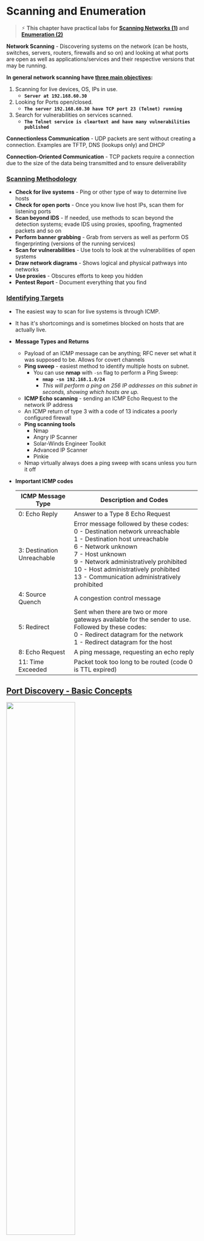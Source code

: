 # Scanning and Enumeration

> ⚡︎ **This chapter have practical labs for [Scanning Networks (1)](https://github.com/Samsar4/Ethical-Hacking-Labs/tree/master/2-Scanning-Networks) and [Enumeration (2)](https://github.com/Samsar4/Ethical-Hacking-Labs/tree/master/3-Enumeration)**

**Network Scanning** - Discovering systems on the network (can be hosts, switches, servers, routers, firewalls and so on) and looking at what ports are open as well as applications/services and their respective versions that may be running.

**In general network scanning have <u>three main objectives</u>:**
1. Scanning for live devices, OS, IPs in use.
    - **`Server at 192.168.60.30`**
2. Looking for Ports open/closed.
    - **`The server 192.168.60.30 have TCP port 23 (Telnet) running`**
3. Search for vulnerabilities on services scanned.
    - **`The Telnet service is cleartext and have many vulnerabilities published`**

**Connectionless Communication** - UDP packets are sent without creating a connection.  Examples are TFTP, DNS (lookups only) and DHCP

**Connection-Oriented Communication** - TCP packets require a connection due to the size of the data being transmitted and to ensure deliverability

### <u>Scanning Methodology</u>

- **Check for live systems** - Ping or other type of way to determine live hosts
- **Check for open ports** - Once you know live host IPs, scan them for listening ports
- **Scan beyond IDS** - If needed, use methods to scan  beyond the detection systems; evade IDS using proxies, spoofing, fragmented packets and so on
- **Perform banner grabbing** - Grab from servers as well as perform OS fingerprinting (versions of the running services)
- **Scan for vulnerabilities** - Use tools to look at the vulnerabilities of open systems
- **Draw network diagrams** - Shows logical and physical pathways into networks
- **Use proxies** - Obscures efforts to keep you hidden
- **Pentest Report** - Document everything that you find
### <u>Identifying Targets</u>

- The easiest way to scan for live systems is through ICMP.

- It has it's shortcomings and is sometimes blocked on hosts that are actually live.

- **Message Types and Returns**
  - Payload of an ICMP message can be anything; RFC never set what it was supposed to be.  Allows for covert channels
  - **Ping sweep** - easiest method to identify multiple hosts on subnet.
    - You can use **nmap** with `-sn` flag to perform a Ping Sweep:
        - **`nmap -sn 192.168.1.0/24`**
        - *This will perform a ping on 256 IP addresses on this subnet in seconds, showing which hosts are up.*
  - **ICMP Echo scanning** - sending an ICMP Echo Request to the network IP address
  - An ICMP return of type 3 with a code of 13 indicates a poorly configured firewall
  - **Ping scanning tools**
    - Nmap
    - Angry IP Scanner
    - Solar-Winds Engineer Toolkit
    - Advanced IP Scanner
    - Pinkie
  - Nmap virtually always does a ping sweep with scans unless you turn it off

* **Important ICMP codes**

  | ICMP Message Type           | Description and Codes                                        |
  | --------------------------- | ------------------------------------------------------------ |
  | 0:  Echo Reply              | Answer to a Type 8 Echo Request                              |
  | 3:  Destination Unreachable | Error message followed by these codes:<br />0 - Destination network unreachable<br />1 - Destination host unreachable<br />6 - Network unknown<br />7 - Host unknown<br />9 - Network administratively prohibited<br />10 - Host administratively prohibited<br />13 - Communication administratively prohibited |
  | 4: Source Quench            | A congestion control message                                 |
  | 5: Redirect                 | Sent when there are two or more gateways available for the sender to use.  Followed by these codes:<br />0 - Redirect datagram for the network<br />1 - Redirect datagram for the host |
  | 8:  Echo Request            | A ping message, requesting an echo reply                     |
  | 11:  Time Exceeded          | Packet took too long to be routed (code 0 is TTL expired)    |


## <u>Port Discovery - Basic Concepts</u>


<img width="60%" src="https://gist.githubusercontent.com/Samsar4/62886aac358c3d484a0ec17e8eb11266/raw/f8b2f839cee428a08506a9831a5d2f066e7301e7/openport.png">


- **Knocking the door**
  - The hacker above sends a SYN packet to port 80 on the server.
    - If server returns **SYN-ACK packet** = the port is **open**
    - If server returns **RST (reset) packet** = the port is **closed**

***

### ☞ Keep in mind the TCP Flags: 
| Flag | Name           | Function                                                     |
| ---- | -------------- | ------------------------------------------------------------ |
| SYN  | Synchronize    | Set during initial communication.  Negotiating of parameters and sequence numbers |
| ACK  | Acknowledgment | Set as an acknowledgement to the SYN flag.  Always set after initial SYN |
| RST  | Reset          | Forces the termination of a connection (in both directions)  |
| FIN  | Finish         | Ordered close to communications                              |
| PSH  | Push           | Forces the delivery of data without concern for buffering    |
| URG  | Urgent         | Data inside is being sent out of band.  Example is cancelling a message |

***

<img width="60%" src="https://gist.githubusercontent.com/Samsar4/62886aac358c3d484a0ec17e8eb11266/raw/649d665844b3a3e5c57983e6003616eff3292280/nmap-probe.png">


- **Checking if Stateful Firewall is present**
  - The hacker above sends an **ACK segment/packet** on the first interaction *(without three-way handshake)*.
    - If server returns **no response** means that might have a stateful firewall handling proper sessions
    - If server returns **RST packet** means that have no stateful firewall

⚠️ **This can be easily achieved using nmap**

# Using Nmap

> ⚡︎ **It is highly recommended to try out and explore the nmap on any virtual environment; I made a couple [practical labs[1]](https://github.com/Samsar4/Ethical-Hacking-Labs/blob/master/2-Scanning-Networks/4-Nmap.md) [[2]](https://github.com/Samsar4/Ethical-Hacking-Labs/blob/master/2-Scanning-Networks/5-NmapDecoyIP.md) [[3]](https://github.com/Samsar4/Ethical-Hacking-Labs/blob/master/3-Enumeration/1-Enumerating-with-Nmap.md) to help you understand the functionality of nmap. <u>Practice is everything.</u>**

### <u>Port Scan Types</u>

- **Full connect** - TCP connect or full open scan - full connection and then tears down with RST
  - Easiest to detect, but most reliable
  - **`nmap -sT`**
- **Stealth** - half-open scan or SYN scan - only SYN packets sent.  Responses same as full.
  - Useful for hiding efforts and evading firewalls
  - **`nmap -sS`**
- **Inverse TCP flag** - uses FIN, URG or PSH flag.  Open gives no response.  Closed gives RST/ACK
  - **`nmap -sN`** (Null scan)
  - **`nmap -sF`** (FIN scan)
- **Xmas** - so named because all flags are turned on so it's "lit up" like a Christmas tree
  - Responses are same as Inverse TCP scan
  - Do not work against Windows machines
  - **`nmap -sX`**
- **ACK flag probe** - multiple methods
  - TTL version - if TTL of RST packet < 64, port is open
  - Window version - if the Window on the RST packet is anything other than 0, port open
  - Can be used to check filtering.  If ACK is sent and no response, stateful firewall present.
  - **`nmap -sA`** (ACK scan)
  - **`nmap -sW`** (Window scan)
- **IDLE Scan** - uses a third party to check if a port is open
  - Looks at the IPID to see if there is a response
  - Only works if third party isn't transmitting data
  - Sends a request to the third party to check IPID id; then sends a spoofed packet to the target with a return of the third party; sends a request to the third party again to check if IPID increased.
    - IPID increase of 1 indicates port closed
    - IPID increase of 2 indicates port open
    - IPID increase of anything greater indicates the third party was not idle
  - **`nmap -sI <zombie host>`**

## <u>Nmap Switches</u>

| Switch          | Description                                                  |
| :---------------: | :------------------------------------------------------------ |
| -sA             | ACK scan                                                     |
| -sF             | FIN scan                                                     |
| -sI             | IDLE scan                                                    |
| -sL             | DNS scan (list scan)                                         |
| -sN             | NULL scan                                                    |
| -sO             | Protocol scan (tests which IP protocols respond)             |
| -sP             | Ping scan                                                    |
| -sR             | RPC scan                                                     |
| -sS             | SYN scan                                                     |
| -sT             | TCP connect scan                                             |
| -sW             | Window scan                                                  |
| -sX             | XMAS scan                                                    |
| -A              | OS detection, version detection, script scanning and traceroute |
| -PI             | ICMP ping                                                    |
| -Po             | No ping                                                      |
| -PS             | SYN ping                                                     |
| -PT             | TCP ping                                                     |
| -oN             | Normal output                                                |
| -oX             | XML output                                                   |
| -T0 through -T2 | Serial scans.  T0 is slowest                                 |
| -T3 through -T5 | Parallel scans.  T3 is slowest                               |

- Nmap runs by default at a T3 level
- **Fingerprinting** - another word for port sweeping and enumeration

## Port Specification

<table data-rows="10" data-cols="3" data-tve-custom-colour="87922012"><thead><tr><th data-tve-custom-colour="11099273"><div><p>Switch</p></div></th><th data-tve-custom-colour="5315753"><div><p data-unit="px">Example</p></div></th><th data-tve-custom-colour="723491"><div><p>Description</p></div></th></tr></thead><tbody><tr><td data-tve-custom-colour="69668880"><div><p>-p</p></div></td><td data-tve-custom-colour="35630518"><div><p>nmap 192.168.1.1 -p 21</p></div></td><td data-tve-custom-colour="42544505"><div><p>Port scan for port x</p></div></td></tr><tr><td data-tve-custom-colour="23760083"><div><p>-p</p></div></td><td data-tve-custom-colour="91525947"><div><p>nmap 192.168.1.1 -p 21-100</p></div></td><td data-tve-custom-colour="85478031"><div><p>Port range</p></div></td></tr><tr><td data-tve-custom-colour="60930584"><div><p>-p</p></div></td><td data-tve-custom-colour="95405266"><div><p>nmap 192.168.1.1 -p U:53,T:21-25,80</p></div></td><td data-tve-custom-colour="16642894"><div><p>Port scan multiple TCP and UDP ports</p></div></td></tr><tr><td data-tve-custom-colour="56382335"><div><p>-p-</p></div></td><td data-tve-custom-colour="1929917"><div><p>nmap 192.168.1.1 -p-</p></div></td><td data-tve-custom-colour="68238518"><div><p>Port scan all ports</p></div></td></tr><tr><td data-tve-custom-colour="2630941"><div><p>-p</p></div></td><td data-tve-custom-colour="59723601"><div><p>nmap 192.168.1.1 -p http,https</p></div></td><td data-tve-custom-colour="38965266"><div><p>Port scan from service name</p></div></td></tr><tr><td data-tve-custom-colour="86193851"><div><p>-F</p></div></td><td data-tve-custom-colour="83865922"><div><p>nmap 192.168.1.1 -F</p></div></td><td data-tve-custom-colour="52914446"><div><p>Fast port scan (100 ports)</p></div></td></tr><tr><td data-tve-custom-colour="9925025"><div><p>--top-ports</p></div></td><td data-tve-custom-colour="5767817"><div><p>nmap 192.168.1.1 --top-ports 2000</p></div></td><td data-tve-custom-colour="97877956"><div><p>Port scan the top x ports</p></div></td></tr><tr><td data-tve-custom-colour="77359869"><div><p>-p-65535</p></div></td><td data-tve-custom-colour="97638659"><div><p>nmap 192.168.1.1 -p-65535</p></div></td><td data-tve-custom-colour="80200270"><div><p>Leaving off initial port in range <br/>makes the scan start at port 1</p></div></td></tr><tr><td colspan="1" rowspan="1" data-tve-custom-colour="77359869"><div><p>-p0-</p></div></td><td colspan="1" rowspan="1" data-tve-custom-colour="97638659"><div><p>nmap 192.168.1.1 -p0-</p></div></td><td colspan="1" rowspan="1" data-tve-custom-colour="80200270"><div><p>Leaving off end port in range</p><p>makes the scan go through to port 65535</p></div></td></tr></tbody></table><p>&nbsp;</p>

## Service and Version Detection

<table data-rows="10" data-cols="3" data-tve-custom-colour="20630216"><thead><tr><th data-tve-custom-colour="32713170"><div><p>Switch</p></div></th><th data-tve-custom-colour="9791280"><div><p data-unit="px">Example</p></div></th><th data-tve-custom-colour="50448944"><div><p>Description</p></div></th></tr></thead><tbody><tr><td data-tve-custom-colour="52718078"><div><p>-sV</p></div></td><td data-tve-custom-colour="65314143"><div><p>nmap 192.168.1.1 -sV</p></div></td><td data-tve-custom-colour="15678704"><div><p>Attempts to determine the version of the service running on port</p></div></td></tr><tr><td data-tve-custom-colour="17175428"><div><p>-sV --version-intensity</p></div></td><td data-tve-custom-colour="33430509"><div><p>nmap 192.168.1.1 -sV --version-intensity 8</p></div></td><td data-tve-custom-colour="61291488"><div><p>Intensity level 0 to 9. Higher number increases possibility of correctness</p></div></td></tr><tr><td data-tve-custom-colour="41449000"><div><p>-sV --version-light</p></div></td><td data-tve-custom-colour="64128505"><div><p>nmap 192.168.1.1 -sV --version-light</p></div></td><td data-tve-custom-colour="16090168"><div><p>Enable light mode. Lower possibility of correctness. Faster</p></div></td></tr><tr><td data-tve-custom-colour="72668320"><div><p>-sV --version-all</p></div></td><td data-tve-custom-colour="99337597"><div><p>nmap 192.168.1.1 -sV --version-all</p></div></td><td data-tve-custom-colour="38992774"><div><p>Enable intensity level 9. Higher possibility of correctness. Slower</p></div></td></tr><tr><td data-tve-custom-colour="78539889"><div><p>-A</p></div></td><td data-tve-custom-colour="54257225"><div><p>nmap 192.168.1.1 -A</p></div></td><td data-tve-custom-colour="33531863"><div><p>Enables OS detection, version detection, script scanning, and traceroute</p></div></td></tr></tbody></table><p>&nbsp;</p>

## OS Detection

<table data-rows="10" data-cols="3" data-tve-custom-colour="40603157"><thead><tr><th data-tve-custom-colour="40504158"><div><p>Switch</p></div></th><th data-tve-custom-colour="39303821"><div><p data-unit="px">Example</p></div></th><th data-tve-custom-colour="21543609"><div><p>Description</p></div></th></tr></thead><tbody><tr><td data-tve-custom-colour="81681967"><div><p>-O</p></div></td><td data-tve-custom-colour="53779077"><div><p>nmap 192.168.1.1 -O</p></div></td><td data-tve-custom-colour="7125853"><div><p>Remote OS detection using TCP/IP <br/>stack fingerprinting</p></div></td></tr><tr><td data-tve-custom-colour="39319104"><div><p>-O --osscan-limit</p></div></td><td data-tve-custom-colour="41858044"><div><p>nmap 192.168.1.1 -O --osscan-limit</p></div></td><td data-tve-custom-colour="47630793"><div><p>If at least one open and one closed <br/>TCP port are not found it will not try <br/>OS detection against host</p></div></td></tr><tr><td data-tve-custom-colour="43782516"><div><p>-O --osscan-guess</p></div></td><td data-tve-custom-colour="61671299"><div><p>nmap 192.168.1.1 -O --osscan-guess</p></div></td><td data-tve-custom-colour="46353883"><div><p>Makes Nmap guess more aggressively</p></div></td></tr><tr><td data-tve-custom-colour="38710923"><div><p>-O --max-os-tries</p></div></td><td data-tve-custom-colour="50876041"><div><p>nmap 192.168.1.1 -O --max-os-tries 1</p></div></td><td data-tve-custom-colour="92071500"><div><p>Set the maximum number x of OS <br/>detection tries against a target</p></div></td></tr><tr><td data-tve-custom-colour="36246445"><div><p>-A</p></div></td><td data-tve-custom-colour="49088290"><div><p>nmap 192.168.1.1 -A</p></div></td><td data-tve-custom-colour="81951753"><div><p>Enables OS detection, version detection, script scanning, and traceroute</p></div></td></tr></tbody></table><p>&nbsp;</p>

## Timing and Performance

<table data-rows="8" data-cols="3" data-tve-custom-colour="67426359"><thead><tr><th data-tve-custom-colour="56239768"><div><p>Switch</p></div></th><th data-tve-custom-colour="61172434"><div><p data-unit="px">Example</p></div></th><th data-tve-custom-colour="70450063"><div><p>Description</p></div></th></tr></thead><tbody><tr><td data-tve-custom-colour="96848284"><div><p>-T0</p></div></td><td data-tve-custom-colour="16390657"><div><p>nmap 192.168.1.1 -T0</p></div></td><td data-tve-custom-colour="99779436"><div><p>Paranoid (0) Intrusion Detection <br/>System evasion</p></div></td></tr><tr><td data-tve-custom-colour="90598822"><div><p>-T1</p></div></td><td data-tve-custom-colour="56639310"><div><p>nmap 192.168.1.1 -T1</p></div></td><td data-tve-custom-colour="68900575"><div><p>Sneaky (1) Intrusion Detection System <br/>evasion</p></div></td></tr><tr><td data-tve-custom-colour="2255571"><div><p>-T2</p></div></td><td data-tve-custom-colour="1180821"><div><p>nmap 192.168.1.1 -T2</p></div></td><td data-tve-custom-colour="54409344"><div><p>Polite (2) slows down the scan to use <br/>less bandwidth and use less target <br/>machine resources</p></div></td></tr><tr><td data-tve-custom-colour="59873415"><div><p>-T3</p></div></td><td data-tve-custom-colour="88591673"><div><p>nmap 192.168.1.1 -T3</p></div></td><td data-tve-custom-colour="80756194"><div><p>Normal (3) which is default speed</p></div></td></tr><tr><td data-tve-custom-colour="63637259"><div><p>-T4</p></div></td><td data-tve-custom-colour="45398482"><div><p>nmap 192.168.1.1 -T4</p></div></td><td data-tve-custom-colour="16899626"><div><p>Aggressive (4) speeds scans; assumes <br/>you are on a reasonably fast and <br/>reliable network</p></div></td></tr><tr><td colspan="1" rowspan="1" data-tve-custom-colour="63637259"><div><p>-T5</p></div></td><td colspan="1" rowspan="1" data-tve-custom-colour="45398482"><div><p>nmap 192.168.1.1 -T5</p></div></td><td colspan="1" rowspan="1" data-tve-custom-colour="16899626"><div><p>Insane (5) speeds scan; assumes you <br/>are on an extraordinarily fast network</p></div></td></tr><tr><td colspan="1" rowspan="1" data-tve-custom-colour="73052435">&nbsp;</td><td colspan="1" rowspan="1" data-tve-custom-colour="13330189">&nbsp;</td><td colspan="1" rowspan="1" data-tve-custom-colour="85354161">&nbsp;</td></tr></tbody></table><p>&nbsp;</p>

<table data-rows="9" data-cols="3" data-tve-custom-colour="75605587"><thead><tr><th data-tve-custom-colour="13586691"><div><p>Switch</p></div></th><th data-tve-custom-colour="67670104"><div><p data-unit="px">Example input</p></div></th><th data-tve-custom-colour="22001055"><div><p>Description</p></div></th></tr></thead><tbody><tr><td data-tve-custom-colour="36797711"><div><p>--host-timeout&nbsp;&lt;time&gt;</p></div></td><td data-tve-custom-colour="40415439"><div><p>1s; 4m; 2h</p></div></td><td data-tve-custom-colour="65853516"><div><p>Give up on target after this long</p></div></td></tr><tr><td data-tve-custom-colour="45657658"><div><p>--min-rtt-timeout/max-rtt-timeout/initial-rtt-timeout&nbsp;&lt;time&gt;</p></div></td><td data-tve-custom-colour="82394169"><div><p>1s; 4m; 2h</p></div></td><td data-tve-custom-colour="39146150"><div><p>Specifies probe round trip time</p></div></td></tr><tr><td data-tve-custom-colour="3070409"><div><p>--min-hostgroup/max-hostgroup&nbsp;&lt;size&lt;size&gt;</p></div></td><td data-tve-custom-colour="71004712"><div><p>50; 1024</p></div></td><td data-tve-custom-colour="22579534"><div><p>Parallel host scan group <br/>sizes</p></div></td></tr><tr><td data-tve-custom-colour="13777720"><div><p>--min-parallelism/max-parallelism&nbsp;&lt;numprobes&gt;</p></div></td><td data-tve-custom-colour="6830765"><div><p>10; 1</p></div></td><td data-tve-custom-colour="68135110"><div><p>Probe parallelization</p></div></td></tr><tr><td data-tve-custom-colour="15515435"><div><p>--scan-delay/--max-scan-delay&nbsp;&lt;time&gt;</p></div></td><td data-tve-custom-colour="36552978"><div><p>20ms; 2s; 4m; 5h</p></div></td><td data-tve-custom-colour="54476562"><div><p>Adjust delay between probes</p></div></td></tr><tr><td colspan="1" rowspan="1" data-tve-custom-colour="15515435"><div><p>--max-retries &lt;tries&gt;</p></div></td><td colspan="1" rowspan="1" data-tve-custom-colour="36552978"><div><p>3</p></div></td><td colspan="1" rowspan="1" data-tve-custom-colour="54476562"><div><p>Specify the maximum number <br/>of port scan probe retransmissions</p></div></td></tr><tr><td colspan="1" rowspan="1" data-tve-custom-colour="15515435"><div><p>--min-rate&nbsp;&lt;number&gt;</p></div></td><td colspan="1" rowspan="1" data-tve-custom-colour="36552978"><div><p>100</p></div></td><td colspan="1" rowspan="1" data-tve-custom-colour="54476562"><div><p>Send packets no slower than&nbsp;&lt;numberr&gt; per second</p></div></td></tr><tr><td colspan="1" rowspan="1" data-tve-custom-colour="15515435"><div><p>--max-rate &lt;number&gt;</p></div></td><td colspan="1" rowspan="1" data-tve-custom-colour="36552978"><div><p>100</p></div></td><td colspan="1" rowspan="1" data-tve-custom-colour="54476562"><div><p>Send packets no faster than&nbsp;&lt;number&gt; per second</p></div></td></tr></tbody></table><p>&nbsp;</p>

## NSE Scripts

<table data-rows="8" data-cols="3" data-tve-custom-colour="84942293"><thead><tr><th data-tve-custom-colour="54206681"><div><p>Switch</p></div></th><th data-tve-custom-colour="94833622"><div><p data-unit="px">Example</p></div></th><th data-tve-custom-colour="44020045"><div><p>Description</p></div></th></tr></thead><tbody><tr><td data-tve-custom-colour="28223530"><div><p>-sC</p></div></td><td data-tve-custom-colour="1861219"><div><p>nmap 192.168.1.1 -sC</p></div></td><td data-tve-custom-colour="37113719"><div><p>Scan with default NSE scripts. Considered useful for discovery and safe</p></div></td></tr><tr><td data-tve-custom-colour="4025240"><div><p>--script default</p></div></td><td data-tve-custom-colour="13420588"><div><p>nmap 192.168.1.1 --script default</p></div></td><td data-tve-custom-colour="41758"><div><p>Scan with default NSE scripts. Considered useful for discovery and safe</p></div></td></tr><tr><td data-tve-custom-colour="49874311"><div><p>--script</p></div></td><td data-tve-custom-colour="54335880"><div><p>nmap 192.168.1.1 --script=banner</p></div></td><td data-tve-custom-colour="63692658"><div><p>Scan with a single script. Example banner</p></div></td></tr><tr><td data-tve-custom-colour="29010211"><div><p>--script</p></div></td><td data-tve-custom-colour="38815019"><div><p>nmap 192.168.1.1 --script=http*</p></div></td><td data-tve-custom-colour="38719696"><div><p>Scan with a wildcard. Example http</p></div></td></tr><tr><td data-tve-custom-colour="50309291"><div><p>--script</p></div></td><td data-tve-custom-colour="27379683"><div><p>nmap 192.168.1.1 --script=http,banner</p></div></td><td data-tve-custom-colour="67727190"><div><p>Scan with two scripts. Example http and banner</p></div></td></tr><tr><td colspan="1" rowspan="1" data-tve-custom-colour="50309291"><div><p>--script</p></div></td><td colspan="1" rowspan="1" data-tve-custom-colour="27379683"><div><p>nmap 192.168.1.1 --script "not intrusive"</p></div></td><td colspan="1" rowspan="1" data-tve-custom-colour="67727190"><div><p>Scan default, but remove intrusive scripts</p></div></td></tr><tr><td colspan="1" rowspan="1" data-tve-custom-colour="50309291"><div><p>--script-args</p></div></td><td colspan="1" rowspan="1" data-tve-custom-colour="27379683"><div><p>nmap --script snmp-sysdescr --script-args snmpcommunity=admin 192.168.1.1</p></div></td><td colspan="1" rowspan="1" data-tve-custom-colour="67727190"><div><p>NSE script with arguments</p></div></td></tr></tbody></table><p>&nbsp;</p>

## Useful NSE Script Examples

<table data-rows="8" data-cols="2" data-tve-custom-colour="81834986"><thead><tr><th data-tve-custom-colour="46164884"><div><p>Command</p></div></th><th data-tve-custom-colour="84676748"><div><p>Description</p></div></th></tr></thead><tbody><tr><td data-tve-custom-colour="24377933"><div><p>nmap -Pn --script=http-sitemap-generator scanme.nmap.org</p></div></td><td data-tve-custom-colour="22583833"><div><p>http site map generator</p></div></td></tr><tr><td data-tve-custom-colour="28668006"><div><p>nmap -n -Pn -p 80 --open -sV -vvv --script banner,http-title -iR 1000</p></div></td><td data-tve-custom-colour="71143089"><div><p>Fast search for random web servers</p></div></td></tr><tr><td data-tve-custom-colour="24049541"><div><p>nmap -Pn --script=dns-brute domain.com</p></div></td><td data-tve-custom-colour="51645097"><div><p>Brute forces DNS hostnames guessing subdomains</p></div></td></tr><tr><td data-tve-custom-colour="7314780"><div><p>nmap -n -Pn -vv -O -sV --script smb-enum*,smb-ls,smb-mbenum,smb-os-discovery,smb-s*,smb-vuln*,smbv2* -vv 192.168.1.1</p></div></td><td data-tve-custom-colour="80246068"><div><p>Safe SMB scripts to run</p></div></td></tr><tr><td data-tve-custom-colour="17385457"><div><p>nmap --script whois* domain.com</p></div></td><td data-tve-custom-colour="52762961"><div><p>Whois query</p></div></td></tr><tr><td colspan="1" rowspan="1" data-tve-custom-colour="17385457"><div><p>nmap -p80 --script http-unsafe-output-escaping scanme.nmap.org</p></div></td><td colspan="1" rowspan="1" data-tve-custom-colour="52762961"><div><p>Detect cross site scripting vulnerabilities</p></div></td></tr><tr><td colspan="1" rowspan="1" data-tve-custom-colour="17385457"><div><p>nmap -p80 --script http-sql-injection scanme.nmap.org</p></div></td><td colspan="1" rowspan="1" data-tve-custom-colour="52762961"><div><p>Check for SQL injections</p></div></td></tr></tbody></table><p>&nbsp;</p>

## Firewall / IDS Evasion and Spoofing

<table data-rows="9" data-cols="3" data-tve-custom-colour="74018057"><thead><tr><th data-tve-custom-colour="66763798"><div><p>Switch</p></div></th><th data-tve-custom-colour="2497752"><div><p data-unit="px">Example</p></div></th><th data-tve-custom-colour="28891756"><div><p>Description</p></div></th></tr></thead><tbody><tr><td data-tve-custom-colour="42379653"><div><p>-f</p></div></td><td data-tve-custom-colour="85690233"><div><p>nmap 192.168.1.1 -f</p></div></td><td data-tve-custom-colour="23877951"><div><p>Requested scan (including ping scans) use tiny fragmented IP packets. Harder for packet filters</p></div></td></tr><tr><td data-tve-custom-colour="9831139"><div><p>--mtu</p></div></td><td data-tve-custom-colour="8445695"><div><p>nmap 192.168.1.1 --mtu 32</p></div></td><td data-tve-custom-colour="13714864"><div><p>Set your own offset size</p></div></td></tr><tr><td data-tve-custom-colour="53184099"><div><p>-D</p></div></td><td data-tve-custom-colour="27224948"><div><p>nmap -D 192.168.1.101,192.168.1.102,<br/>192.168.1.103,192.168.1.23 192.168.1.1</p></div></td><td data-tve-custom-colour="6906852"><div><p>Send scans from spoofed IPs</p></div></td></tr><tr><td data-tve-custom-colour="36290366"><div><p>-D</p></div></td><td data-tve-custom-colour="86484685"><div><p>nmap -D decoy-ip1,decoy-ip2,your-own-ip,decoy-ip3,decoy-ip4 remote-host-ip</p></div></td><td data-tve-custom-colour="1334841"><div><p>Above example explained</p></div></td></tr><tr><td data-tve-custom-colour="87774529"><div><p>-S</p></div></td><td data-tve-custom-colour="3864884"><div><p>nmap -S www.microsoft.com www.facebook.com</p></div></td><td data-tve-custom-colour="76224450"><div><p>Scan Facebook from Microsoft (-e eth0 -Pn may be required)</p></div></td></tr><tr><td colspan="1" rowspan="1" data-tve-custom-colour="87774529"><div><p>-g</p></div></td><td colspan="1" rowspan="1" data-tve-custom-colour="3864884"><div><p>nmap -g 53 192.168.1.1</p></div></td><td colspan="1" rowspan="1" data-tve-custom-colour="76224450"><div><p>Use given source port number</p></div></td></tr><tr><td colspan="1" rowspan="1" data-tve-custom-colour="87774529"><div><p>--proxies</p></div></td><td colspan="1" rowspan="1" data-tve-custom-colour="3864884"><div><p>nmap --proxies http://192.168.1.1:8080, http://192.168.1.2:8080 192.168.1.1</p></div></td><td colspan="1" rowspan="1" data-tve-custom-colour="76224450"><div><p>Relay connections through HTTP/SOCKS4 proxies</p></div></td></tr><tr><td colspan="1" rowspan="1" data-tve-custom-colour="87774529"><div><p>--data-length</p></div></td><td colspan="1" rowspan="1" data-tve-custom-colour="3864884"><div><p>nmap --data-length 200 192.168.1.1</p></div></td><td colspan="1" rowspan="1" data-tve-custom-colour="76224450"><div><p>Appends random data to sent packets</p></div></td></tr></tbody></table><p>&nbsp;</p>


* **Example IDS Evasion command**
  - `nmap -f -t 0 -n -Pn –data-length 200 -D`
  - 192.168.1.101,192.168.1.102,192.168.1.103,192.168.1.23 192.168.1.1

* Source: https://www.stationx.net/nmap-cheat-sheet/



## <u>hping</u>
> ⚡︎ **Check the hping3 [practical lab](https://github.com/Samsar4/Ethical-Hacking-Labs/blob/master/2-Scanning-Networks/1-hping3.md)**

Hping3 is a scriptable program that uses the Tcl language, whereby packets can be received and sent via a binary or string representation describing the packets.

- Another powerful ping sweep and port scanning tool
- Also can craft UDP/TCP packets
- You can make a TCP flood
- hping3 -1 IP address

| Switch  | Description                                                  |
| ------- | ------------------------------------------------------------ |
| -1      | Sets ICMP mode                                               |
| -2      | Sets UDP mode                                                |
| -8      | Sets scan mode.  Expects port range without -p flag          |
| -9      | Listen mode.  Expects signature (e.g. HTTP) and interface (-I eth0) |
| --flood | Sends packets as fast as possible without showing incoming replies |
| -Q      | Collects sequence numbers generated by the host              |
| -p      | Sets port number                                             |
| -F      | Sets the FIN flag                                            |
| -S      | Sets the SYN flag                                            |
| -R      | Sets the RST flag                                            |
| -P      | Sets the PSH flag                                            |
| -A      | Sets the ACK flag                                            |
| -U      | Sets the URG flag                                            |
| -X      | Sets the XMAS scan flags                                     |

## <u>Evasion</u>

- To evade IDS, sometimes you need to change the way you scan
- One method is to fragment packets (nmap -f switch)
- **OS Fingerprinting**
  - **Active**  - sending crafted packets to the target
  - **Passive** - sniffing network traffic for things such as TTL windows, DF flags and ToS fields
- **Spoofing** - can only be used when you don't expect a response back to your machine
- **Source routing** - specifies the path a packet should take on the network; most systems don't allow this anymore
- **IP Address Decoy** - sends packets from your IP as well as multiple other decoys to confuse the IDS/Firewall as to where the attack is really coming from. 
  - **`nmap -D RND:10 x.x.x.x`**
  - **`nmap -D decoyIP1,decoyIP2....,sourceIP,.... [target]`**
>  ⚡︎ **Check the IP Address Decoy [practical lab](https://github.com/Samsar4/Ethical-Hacking-Labs/blob/master/2-Scanning-Networks/5-NmapDecoyIP.md) using nmap**
- **Proxy** - hides true identity by filtering through another computer.  Also can be used for other purposes such as content blocking evasion, etc.
  - **Proxy chains** - chaining multiple proxies together
    - Proxy Switcher
    - Proxy Workbench
    - ProxyChains
- **Tor** - a specific type of proxy that uses multiple hops to a destination; endpoints are peer computers
- **Anonymizers** - hides identity on HTTP traffic (port 80)

## <u>Banner Grabbing</u>

- **Active** - sending specially crafted packets and comparing responses to determine OS
- **Passive** - reading error messages, sniffing traffic or looking at page extensions
- Easy way to banner grab is connect via **telnet** on port (e.g. 80 for web server)
- **Netcat** can also be used to banner grab
  - `nc <IP address or FQDN> <port number>`
- Can be used to get information about OS or specific server info (such as web server, mail server, etc.)

* **Example of Banner grabbing on netcat - extracting request HTTP header**  
  1. `nc` command with `target IP` address and `port 80`
  2. issue the `GET / HTTP/1.0` (this GET request will send to the web server).
  3. The server responded with some interesting information.
```
nc 192.168.63.143 80
GET / HTTP/1.0            

HTTP/1.1 200 OK
Date: Sun, 12 Aug 2018 13:36:59 GMT
Server: Apache/2.2.8 (Ubuntu) DAV/2
X-Powered-By: PHP/5.2.4-2ubuntu5.10
Content-Length: 891
Connection: close
Content-Type: text/html

<html><head><title>Metasploitable2 - Linux</title></head><body>
<pre>

                _                  _       _ _        _     _      ____  
 _ __ ___   ___| |_ __ _ ___ _ __ | | ___ (_) |_ __ _| |__ | | ___|___ \ 
| '_ ` _ \ / _ \ __/ _` / __| '_ \| |/ _ \| | __/ _` | '_ \| |/ _ \ __) |
| | | | | |  __/ || (_| \__ \ |_) | | (_) | | || (_| | |_) | |  __// __/ 
|_| |_| |_|\___|\__\__,_|___/ .__/|_|\___/|_|\__\__,_|_.__/|_|\___|_____|
                            |_|                                          


Warning: Never expose this VM to an untrusted network!

Contact: msfdev[at]metasploit.com

Login with msfadmin/msfadmin to get started


</pre>
<ul>
<li><a href="/twiki/">TWiki</a></li>
```
  

## <u>Vulnerability Scanning</u>

- Can be complex or simple tools run against a target to determine vulnerabilities
- Industry standard is Tenable's **Nessus**

- Other options include
  - GFI LanGuard
  - Qualys
  - FreeScan - best known for testing websites and applications
  - OpenVAS - best competitor to Nessus and is free

# <u>Enumeration Concepts</u>
Enumeration is the process of extracting user names, machine names, network resources, shares, and services from a system, and its conducted in an intranet environment.

- Get user names using email IDs
- Get information using default passwords
- Get user names using SNMP
- Brute force AD
- Get user groups from Windows
- Get information using DNS zone transfers
- NetBios, LDAP, NTP

In this phase, the attacker creates an active connection to the system and performs directed queries to gain more information about the target. The gathered information is used to identify the vulnerabilities or weak points in system security and tries to exploit in the System gaining phase.

- **Defined as listing the items that are found within a specific target**
- **Always is active in nature**
- **Direct access**
- **Gain more information**

## <u>NetBIOS Enumeration</u>

- NetBIOS provides name servicing, connectionless communication and some Session layer stuff
- The browser service in Windows designed to host information about all machines within domain or TCP/IP network segment
- NetBIOS name is a **16-character ASCII string** used to identify devices

**Enumerating NetBIOS**:
- You can use **`zenmap or zenmap`** to check which OS the target is using, and which ports are open:
    - **`nmap -O <target>`**

- If theres any **UDP port 137** or **TCP port 138/139** open, we can assume that the target is running some type of NetBIOS service.

- On Windows is **`nbtstat`** command:

***`nbtstat`** displays protocol statistics and current TCP/IP connections using NetBIOS over TCP/IP.*

  - **`nbtstat`** gives your own info
  - **`nbtstat -a`** list the remote machine's name table given its **name**
  - **`nbtstat -A `** - list the remote machine's name table given its **IP address**
  - **`nbtstat -n`** gives local table
  - **`nbtstat -c`** gives cache information

![f](https://networkencyclopedia.com/wp-content/uploads/2019/08/nbtstat.jpg)

| Code | Type   | Meaning                   |
| ---- | ------ | ------------------------- |
| <1B> | UNIQUE | Domain master browser     |
| <1C> | UNIQUE | Domain controller         |
| <1D> | GROUP  | Master browser for subnet |
| <00> | UNIQUE | Hostname                  |
| <00> | GROUP  | Domain name               |
| <03> | UNIQUE | Service running on system |
| <20> | UNIQUE | Server service running    |

- NetBIOS name resolution doesn't work on IPv6
- **Other Tools**
  - SuperScan
  - Hyena
  - NetBIOS Enumerator (is a nbtstat with GUI)
  - NSAuditor

## <u>Windows System Basics</u>

- Everything runs within context of an account
- **Security Context** - user identity and authentication information
- **Security Identifier** (SID) - identifies a user, group or computer account
- **Resource Identifier** (RID) - portion of the SID identifying a specific user, group or computer
- The end  of the SID indicates the user number
  - Example SID:  S-1-5-21-3874928736-367528774-1298337465-**500**
  - **Administrator Account** - SID of 500
    - Command to get SID of local user: 
      - **`wmic useraccount where name='username' get sid`**
  - **Regular Accounts** - start with a SID of 1000
  - **Linux Systems** used user IDs (UID) and group IDs (GID).  Found in /etc/passwd
- **SAM Database** - file where all local passwords are stored (encrypted)
  - Stored in C:\Windows\System32\Config
- **Linux Enumeration Commands**
  - **`finger`** - info on user and host machine
  - **`rpcinfo`** and **`rpcclient`** - info on RPC in the environment
  - **`showmount`** - displays all shared directories on the machine

## <u>SNMP Enumeration</u>
> ⚡︎ **Check the SNMP Enumeration [practical lab](https://github.com/Samsar4/Ethical-Hacking-Labs/blob/master/3-Enumeration/2-SNMP-Enumeration.md)**

SNMP enumeration is the process of enumerating the users accounts and devices on a SNMP enabled computer.

SNMP service comes with two passwords, which are used to configure and access the SNMP agent from the management station. They are: Read community string and Read/Write community string. These strings (passwords) come with a default value, which is same for all the systems. They become easy entry points for attackers if left unchanged by administrator.

Attackers enumerate SNMP to extract information about network resources such as hosts, routers, devices, shares(...) Network information such as ARP tables, routing tables, device specific information and traffic statistics.

- **Runs on Port 161 UDP**
- **Management Information Base** (MIB) - database that stores information
- **Object Identifiers** (OID) - identifiers for information stored in MIB
- **SNMP GET** - gets information about the system
- **SNMP SET** - sets information about the system
- **Types of objects**
  - **Scalar** - single object
  - **Tabular** - multiple related objects that can be grouped together
- SNMP uses community strings which function as passwords
- There is a read-only and a read-write version
- Default read-only string is **public** and default read-write is **private**
- These are sent in cleartext unless using SNMP v3
- **CLI Tools**
  - Metasploit module snmp_enum *(method used on the [practical lab](https://github.com/Samsar4/Ethical-Hacking-Labs/blob/master/3-Enumeration/2-SNMP-Enumeration.md))*
  - snmpwalk
- **GUI Tools**
  - Engineer's Toolset
  - SNMPScanner
  - OpUtils 5
  - SNScan

**Example of SNScan**:
  - *Note: the first scanned item is a printer running SNMP.*
<img width="80%" src="https://gist.githubusercontent.com/Samsar4/62886aac358c3d484a0ec17e8eb11266/raw/292c0411bb379aaf25e403741f64e62bbe4bc6a0/snmp-snas.png">


## <u>LDAP Enumeration</u>

- Connects on 389 to a Directory System Agent (DSA)
- Returns information such as valid user names, domain information, addresses, telephone numbers, system data, organization structure and other items
- **Tools**
  - Softerra
  - JXplorer
  - Lex
  - LDAP Admin Tool

## <u>NTP Enumeration</u>

- Runs on UDP 123
- Querying can give you list of systems connected to the server (name and IP)
- **Tools**
  - NTP Server Scanner
  - AtomSync
  - Can also use Nmap and Wireshark
- **Commands** include ntptrace, ntpdc and ntpq

## <u>SMTP Enumeration</u>

- VRFY - validates user
- EXPN - provides actual delivery address of mailing list and aliases
- RCPT TO - defines recipients